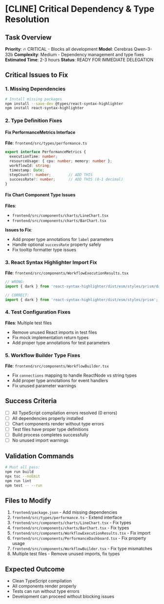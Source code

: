 # [CLINE] Critical Dependency & Type Resolution

## Task Overview
**Priority**: 🔥 CRITICAL - Blocks all development
**Model**: Cerebras Qwen-3-32b
**Complexity**: Medium - Dependency management and type fixes
**Estimated Time**: 2-3 hours
**Status**: READY FOR IMMEDIATE DELEGATION

## Critical Issues to Fix

### 1. Missing Dependencies
```bash
# Install missing packages
npm install --save-dev @types/react-syntax-highlighter
npm install react-syntax-highlighter
```

### 2. Type Definition Fixes

#### Fix PerformanceMetrics Interface
**File**: `frontend/src/types/performance.ts`
```typescript
export interface PerformanceMetrics {
  executionTime: number;
  resourceUsage: { cpu: number; memory: number };
  workflowId: string;
  timestamp: Date;
  stepCount?: number;        // ADD THIS
  successRate?: number;      // ADD THIS (0-1 decimal)
}
```

#### Fix Chart Component Type Issues
**Files**: 
- `frontend/src/components/charts/LineChart.tsx`
- `frontend/src/components/charts/BarChart.tsx`

**Issues to Fix**:
- Add proper type annotations for `label` parameters
- Handle optional `successRate` property safely
- Fix tooltip formatter type issues

### 3. React Syntax Highlighter Import Fix
**File**: `frontend/src/components/WorkflowExecutionResults.tsx`
```typescript
// WRONG:
import { dark } from 'react-syntax-highlighter/dist/esm/styles/prism/dark';

// CORRECT:
import { dark } from 'react-syntax-highlighter/dist/esm/styles/prism';
```

### 4. Test Configuration Fixes
**Files**: Multiple test files
- Remove unused React imports in test files
- Fix mock implementation return types
- Add proper type annotations for test parameters

### 5. Workflow Builder Type Fixes
**File**: `frontend/src/components/WorkflowBuilder.tsx`
- Fix `connections` mapping to handle ReactNode vs string types
- Add proper type annotations for event handlers
- Fix unused parameter warnings

## Success Criteria
- [ ] All TypeScript compilation errors resolved (0 errors)
- [ ] All dependencies properly installed
- [ ] Chart components render without type errors
- [ ] Test files have proper type definitions
- [ ] Build process completes successfully
- [ ] No unused import warnings

## Validation Commands
```bash
# Must all pass:
npm run build
npx tsc --noEmit
npm run lint
npm test -- --run
```

## Files to Modify
1. `frontend/package.json` - Add missing dependencies
2. `frontend/src/types/performance.ts` - Extend interface
3. `frontend/src/components/charts/LineChart.tsx` - Fix types
4. `frontend/src/components/charts/BarChart.tsx` - Fix types
5. `frontend/src/components/WorkflowExecutionResults.tsx` - Fix import
6. `frontend/src/components/PerformanceDashboard.tsx` - Fix property usage
7. `frontend/src/components/WorkflowBuilder.tsx` - Fix type mismatches
8. Multiple test files - Remove unused imports, fix types

## Expected Outcome
- Clean TypeScript compilation
- All components render properly
- Tests can run without type errors
- Development can proceed without blocking issues